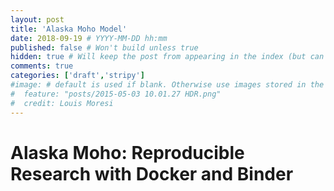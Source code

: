 ```yaml
---
layout: post
title: 'Alaska Moho Model'
date: 2018-09-19 # YYYY-MM-DD hh:mm
published: false # Won't build unless true
hidden: true # Will keep the post from appearing in the index (but can be previewed if the link is known)
comments: true
categories: ['draft','stripy']
#image: # default is used if blank. Otherwise use images stored in the _images/posts folder
#  feature: "posts/2015-05-03 10.01.27 HDR.png"
#  credit: Louis Moresi
---
```


# Alaska Moho: Reproducible Research with Docker and Binder
